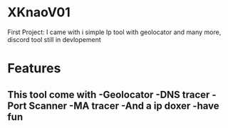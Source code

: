 # XKnaoV01
First Project: I came with i simple Ip tool with geolocator and many more, discord tool still in devlopement
# Features 
This tool come with 
-Geolocator
-DNS tracer
-Port Scanner
-MA tracer
-And a ip doxer
-have fun
-
